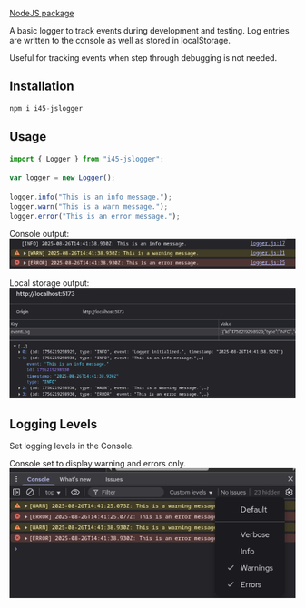 [NodeJS package](https://www.npmjs.com/package/i45-jslogger)

A basic logger to track events during development and testing. Log entries are written to the console as well as stored in localStorage.

Useful for tracking events when step through debugging is not needed.

## Installation

```javascript
npm i i45-jslogger

```

## Usage

```javascript
import { Logger } from "i45-jslogger";

var logger = new Logger();

logger.info("This is an info message.");
logger.warn("This is a warn message.");
logger.error("This is an error message.");
```

Console output:
![Console output](console.png)

Local storage output:
![Local storage](local-storage.png)

## Logging Levels

Set logging levels in the Console.

Console set to display warning and errors only.
![Logging levels](logging-levels.png)
